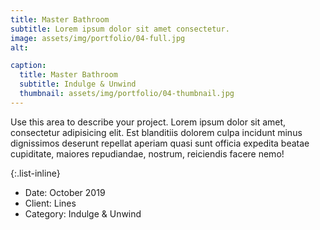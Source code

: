 ```yaml
---
title: Master Bathroom
subtitle: Lorem ipsum dolor sit amet consectetur.
image: assets/img/portfolio/04-full.jpg
alt: 

caption:
  title: Master Bathroom
  subtitle: Indulge & Unwind
  thumbnail: assets/img/portfolio/04-thumbnail.jpg
---
```

Use this area to describe your project. Lorem ipsum dolor sit amet, consectetur adipisicing elit. Est blanditiis dolorem culpa incidunt minus dignissimos deserunt repellat aperiam quasi sunt officia expedita beatae cupiditate, maiores repudiandae, nostrum, reiciendis facere nemo!

{:.list-inline}
- Date: October 2019
- Client: Lines
- Category: Indulge & Unwind


